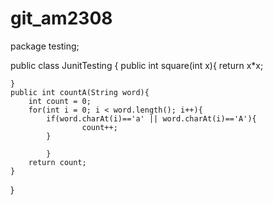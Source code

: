 # git_am2308
package testing;

public class JunitTesting {
	public int square(int x){
		return x*x;
		
	}
	public int countA(String word){
		int count = 0;
		for(int i = 0; i < word.length(); i++){
			if(word.charAt(i)=='a' || word.charAt(i)=='A'){
					count++;
			}
			
			}
		return count;
	}
	
}
